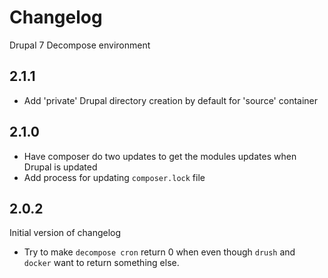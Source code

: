 # Changelog

Drupal 7 Decompose environment

## 2.1.1

- Add 'private' Drupal directory creation by default for 'source' container

## 2.1.0

- Have composer do two updates to get the modules updates when Drupal is updated
- Add process for updating `composer.lock` file

## 2.0.2

Initial version of changelog

- Try to make `decompose cron` return 0 when even though `drush` and `docker` want to return something else.
